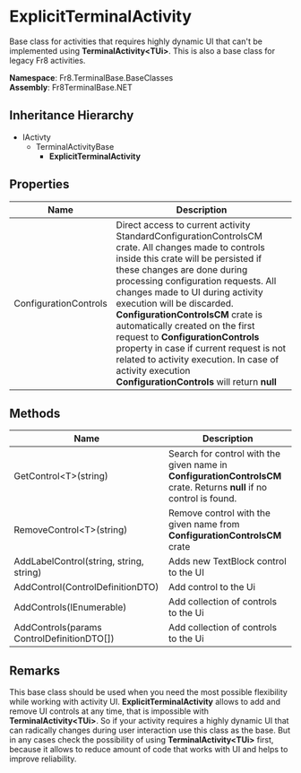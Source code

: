 # ExplicitTerminalActivity

Base class for activities that requires highly dynamic UI that can't be implemented using **TerminalActivity\<TUi>**. This is also a base class for legacy Fr8 activities.

**Namespace**: Fr8.TerminalBase.BaseClasses  
**Assembly**: Fr8TerminalBase.NET

## Inheritance Hierarchy
* IActivty
  * TerminalActivityBase
    * **ExplicitTerminalActivity**


## Properties
| Name                            |Description                                                                                 |
|---------------------------------|------------------------------------------------------------------------------------------- |
| ConfigurationControls | Direct access to current activity StandardConfigurationControlsCM crate. All changes made to controls inside this crate will be persisted if these changes are done during processing configuration requests. All changes made to UI during activity execution will be discarded. **ConfigurationControlsCM** crate is automatically created on the first request to **ConfigurationControls** property in case if current request is not related to activity execution. In case of activity execution **ConfigurationControls** will return **null** |


## Methods
| Name                            |Description                                                                                 |
|---------------------------------|------------------------------------------------------------------------------------------- |
| GetControl\<T>(string) | Search for control with the given name in **ConfigurationControlsCM** crate. Returns **null** if no control is found. |
| RemoveControl\<T>(string) | Remove control with the given name from  **ConfigurationControlsCM** crate |
| AddLabelControl(string, string, string) | Adds new TextBlock control to the UI |
| AddControl(ControlDefinitionDTO) | Add control to the Ui |
| AddControls(IEnumerable<ControlDefinitionDTO>) | Add collection of controls to the Ui |
| AddControls(params ControlDefinitionDTO[]) | Add collection of controls to the Ui |

## Remarks

This base class should be used when you need the most possible flexibility while working with activity UI. **ExplicitTerminalActivity** allows to add and remove UI controls at any time, that is impossible with **TerminalActivity\<TUi>**. So if your activity requires a highly dynamic UI that can radically changes during user interaction use this class as the base. But in any cases check the possibility of using  **TerminalActivity\<TUi>** first, because it allows to reduce amount of code that works with UI and helps to improve reliability.